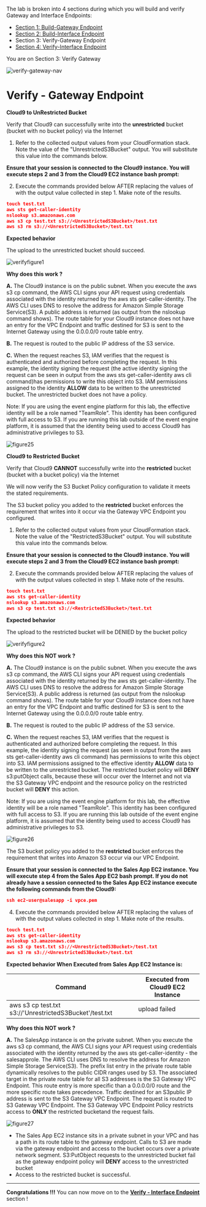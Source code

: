 
The lab is broken into 4 sections during which you will build and verify Gateway and Interface Endpoints:
* [Section 1: Build-Gateway Endpoint](https://github.com/harrisn6/vpc-endpoints-lab/blob/master/build-gateway.md) 
* [Section 2: Build-Interface Endpoint](https://github.com/harrisn6/vpc-endpoints-lab/blob/master/build-interface.md) 
* Section 3: Verify-Gateway Endpoint
* [Section 4: Verify-Interface Endpoint](https://github.com/harrisn6/vpc-endpoints-lab/blob/master/verify-interface.md) 

You are on Section 3: Verify Gateway

![verify-gateway-nav](./images/us-east-1/verify-gateway-nav.png) 

# Verify - Gateway Endpoint

**Cloud9 to UnRestricted Bucket**

Verify that Cloud9 can successfully write into the **unrestricted** bucket (bucket with no bucket policy) via the Internet

1.  Refer to the collected output values from your CloudFormation stack.  Note the value of the "UnrestrictedS3Bucket" output.  You will substitute this value into the commands below.

**Ensure that your session is connected to the Cloud9 instance.  You will execute steps 2 and 3 from the Cloud9 EC2 instance bash prompt:**
  
2.  Execute the commands provided below AFTER replacing the values of <UnrestrictedS3Bucket> with the output value collected in step 1.  Make note of the results.

``` json
touch test.txt
aws sts get-caller-identity
nslookup s3.amazonaws.com
aws s3 cp test.txt s3://<UnrestrictedS3Bucket>/test.txt
aws s3 rm s3://<UnrestrictedS3Bucket>/test.txt   
```

**Expected behavior** 

The upload to the unrestricted bucket should succeed. 

![verifyfigure1](./images/us-east-1/verifyfigure1.png) 


**Why does this work ?**

**A.**  The Cloud9 instance is on the public subnet. When you execute the aws s3 cp command, the AWS CLI signs your API request using credentials associated with the identity returned by the aws sts get-caller-identity.  The AWS CLI uses DNS to resolve the address for Amazon Simple Storage Service(S3).  A public address is returned (as output from the nslookup command shows).  The route table for your Cloud9 instance does not have an entry for the VPC Endpoint and traffic destined for S3 is sent to the Internet Gateway using the 0.0.0.0/0 route table entry.  

**B.**  The request is routed to the public IP address of the S3 service.  

**C.**  When the request reaches S3, IAM verifies that the request is authenticated and authorized before completing the request. In this example, the identity signing the request (the active identity signing the request can be seen in output from the aws sts get-caller-identity aws cli command)has permissions to write this object into S3.  IAM permissions assigned to the identity **ALLOW** data to be written to the unrestricted bucket. The unrestricted bucket does not have a policy.

Note:  If you are using the event engine platform for this lab, the effective identity will be a role named "TeamRole".  This identity has been configured with full access to S3.  If you are running this lab outside of the event engine platform, it is assumed that the identity being used to access Cloud9 has administrative privileges to S3.

![figure25](./images/us-east-1/figure25.png) 


**Cloud9 to Restricted Bucket**

Verify that Cloud9 **CANNOT** successfully write into the **restricted** bucket (bucket with a bucket policy) via the Internet

We will now verify the S3 Bucket Policy configuration to validate it meets the stated requirements.  

The S3 bucket policy you added to the **restricted** bucket enforces the requirement that writes into it occur via the Gateway VPC Endpoint you configured.

1.  Refer to the collected output values from your CloudFormation stack.  Note the value of the "RestrictedS3Bucket" output.  You will substitute this value into the commands below.

**Ensure that your session is connected to the Cloud9 instance.  You will execute steps 2 and 3 from the Cloud9 EC2 instance bash prompt:**

2. Execute the commands provided below AFTER replacing the values of <RestrictedS3Bucket> with the output values collected in step 1.  Make note of the results.

``` json
touch test.txt
aws sts get-caller-identity
nslookup s3.amazonaws.com
aws s3 cp test.txt s3://<RestrictedS3Bucket>/test.txt
```

**Expected behavior** 

The upload to the restricted bucket will be DENIED by the bucket policy

![verifyfigure2](./images/us-east-1/verifyfigure2.png) 

**Why does this NOT work ?**

**A.**  The Cloud9 instance is on the public subnet. When you execute the aws s3 cp command, the AWS CLI signs your API request using credentials associated with the identity returned by the aws sts get-caller-identity.  The AWS CLI uses DNS to resolve the address for Amazon Simple Storage Service(S3).  A public address is returned (as output from the nslookup command shows).  The route table for your Cloud9 instance does not have an entry for the VPC Endpoint and traffic destined for S3 is sent to the Internet Gateway using the 0.0.0.0/0 route table entry.  

**B.**  The request is routed to the public IP address of the S3 service.  

**C.**  When the request reaches S3, IAM verifies that the request is authenticated and authorized before completing the request. In this example, the identity signing the request (as seen in output from the aws sts get-caller-identity aws cli command) has permissions to write this object into S3.  IAM permissions assigned to the effective identity **ALLOW** data to be written to the unrestricted bucket. The restricted bucket policy will **DENY** s3:putObject calls, because these will occur over the Internet and not via the S3 Gateway VPC endpoint and the resource policy on the restricted bucket will **DENY** this action. 

Note:  If you are using the event engine platform for this lab, the effective identity will be a role named "TeamRole".  This identity has been configured with full access to S3.  If you are running this lab outside of the event engine platform, it is assumed that the identity being used to access Cloud9 has administrative privileges to S3.

![figure26](./images/us-east-1/figure26.png) 

The S3 bucket policy you added to the **restricted** bucket enforces the requirement that writes into Amazon S3 occur via our VPC Endpoint.

**Ensure that your session is connected to the Sales App EC2 instance.  You will execute step 4 from the Sales App EC2 bash prompt.  If you do not already have a session connected to the Sales App EC2 instance execute the following commands from the Cloud9:**

``` json
ssh ec2-user@salesapp -i vpce.pem
```

4.  Execute the commands provided below AFTER replacing the values of <RestrictedS3Bucket> with the output values collected in step 1.  Make note of the results.


``` json
touch test.txt
aws sts get-caller-identity
nslookup s3.amazonaws.com
aws s3 cp test.txt s3://<UnrestrictedS3Bucket>/test.txt
aws s3 rm s3://<UnrestrictedS3Bucket>/test.txt   
```

**Expected behavior When Executed from Sales App EC2 Instance is:** 

|Command   |  Executed from Cloud9 EC2 Instance |   
|---|---|
| aws s3 cp test.txt s3://'UnrestrictedS3Bucket'/test.txt  |  upload failed | 


**Why does this NOT work ?**

**A.**  The SalesApp instance is on the private subnet. When you execute the aws s3 cp command, the AWS CLI signs your API request using credentials associated with the identity returned by the aws sts get-caller-identity - the salesapprole.  The AWS CLI uses DNS to resolve the address for Amazon Simple Storage Service(S3).  The prefix list entry in the private route table dynamically resolves to the public CIDR ranges used by S3.  The associated target in the private route table for all S3 addresses is the S3 Gateway VPC Endpoint.  This route entry is more specific than a 0.0.0.0/0 route and the more specific route takes precedence.  Traffic destined for an S3public IP address is sent to the S3 Gateway VPC Endpoint.  The request is routed to S3 Gateway VPC Endpoint.  The S3 Gateway VPC Endpoint Policy restricts access to **ONLY** the restricted bucketand the request fails.

![figure27](./images/us-east-1/figure27.png) 


* The Sales App EC2 instance sits in a private subnet in your VPC and has a path in its route table to the gateway endpoint.  Calls to S3 are made via the gateway endpoint and access to the bucket occurs over a private network segment. S3:PutObject requests to the unrestricted bucket fail as the gateway endpoint policy will **DENY** access to the unrestricted bucket  
* Access to the restricted bucket is successful.  

---

**Congratulations !!!**  You can now move on to the [**Verify - Interface Endpoint**](./verify-interface.md) section !